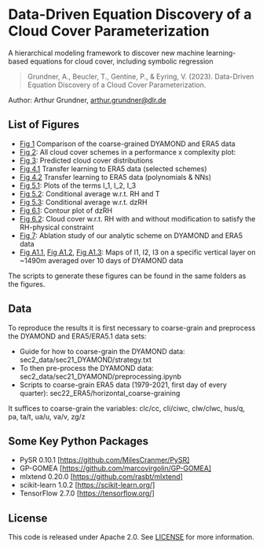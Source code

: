 # Data-Driven Equation Discovery of a Cloud Cover Parameterization
A hierarchical modeling framework to discover new machine learning-based equations for cloud cover, including symbolic regression

> Grundner, A., Beucler, T., Gentine, P., & Eyring, V. (2023). Data-Driven Equation Discovery of a Cloud Cover Parameterization.

Author: Arthur Grundner, [arthur.grundner@dlr.de](mailto:arthur.grundner@dlr.de)

## List of Figures

- [Fig 1](sec2_data/analyze_data.ipynb) Comparison of the coarse-grained DYAMOND and ERA5 data
- [Fig 2](sec5_results/sec512_balancing_performance_and_complexity/performance_vs_complexity_logscale_pysr_fixed.pdf): All cloud cover schemes in a performance x complexity plot: 
- [Fig 3](sec5_results/sec52_split_by_cloud_regimes/distributions_selected_schemes_pd.pdf): Predicted cloud cover distributions
- [Fig 4.1](sec5_results/sec53_transferability_to_era5/era5_1979-2021/tf_main_scatter.pdf) Transfer learning to ERA5 data (selected schemes)
- [Fig 4.2](sec5_results/sec53_transferability_to_era5/era5_1979-2021/tf_add_scatter.pdf) Transfer learning to ERA5 data (polynomials & NNs)
- [Fig 5.1](sec6_physical_interpretation/I1_I2_I3.pdf): Plots of the terms I_1, I_2, I_3
- [Fig 5.2](sec6_physical_interpretation/rh_and_T_vs_cl_area.pdf): Conditional average w.r.t. RH and T
- [Fig 5.3](sec6_physical_interpretation/rh_z_vs_cl_area_new.pdf): Conditional average w.r.t. dzRH
- [Fig 6.1](sec6_physical_interpretation/derivative_of_f_wrt_rh.pdf): Contour plot of dzRH
- [Fig 6.2](sec6_physical_interpretation/RH_vs_cl_area_mod.pdf): Cloud cover w.r.t. RH with and without modification to satisfy the RH-physical constraint
- [Fig 7](sec6_physical_interpretation/ablation_study_dyamond/dyamond_era5_ablation_study_results.pdf): Ablation study of our analytic scheme on DYAMOND and ERA5 data
- [Fig A1.1](appendix/I1_lv_41_20160811-0820_timmean.pdf), [Fig A1.2](appendix/I2_lv_41_20160811-0820_timmean.pdf), [Fig A1.3](appendix/I3_lv_41_20160811-0820_timmean.pdf): Maps of I1, I2, I3 on a specific vertical layer on ~1490m averaged over 10 days of DYAMOND data

The scripts to generate these figures can be found in the same folders as the figures.

## Data

To reproduce the results it is first necessary to coarse-grain and preprocess the DYAMOND and ERA5/ERA5.1 data sets:
- Guide for how to coarse-grain the DYAMOND data: sec2_data/sec21_DYAMOND/strategy.txt
- To then pre-process the DYAMOND data: sec2_data/sec21_DYAMOND/preprocessing.ipynb
- Scripts to coarse-grain ERA5 data (1979-2021, first day of every quarter): sec22_ERA5/horizontal_coarse-graining

It suffices to coarse-grain the variables: clc/cc, cli/ciwc, clw/clwc, hus/q, pa, ta/t, ua/u, va/v, zg/z

## Some Key Python Packages

- PySR 0.10.1 [https://github.com/MilesCranmer/PySR]
- GP-GOMEA [https://github.com/marcovirgolin/GP-GOMEA]
- mlxtend 0.20.0 [https://github.com/rasbt/mlxtend]
- scikit-learn 1.0.2 [https://scikit-learn.org/]
- TensorFlow 2.7.0 [https://tensorflow.org/]

## License
This code is released under Apache 2.0. See [LICENSE](LICENSE) for more information.
